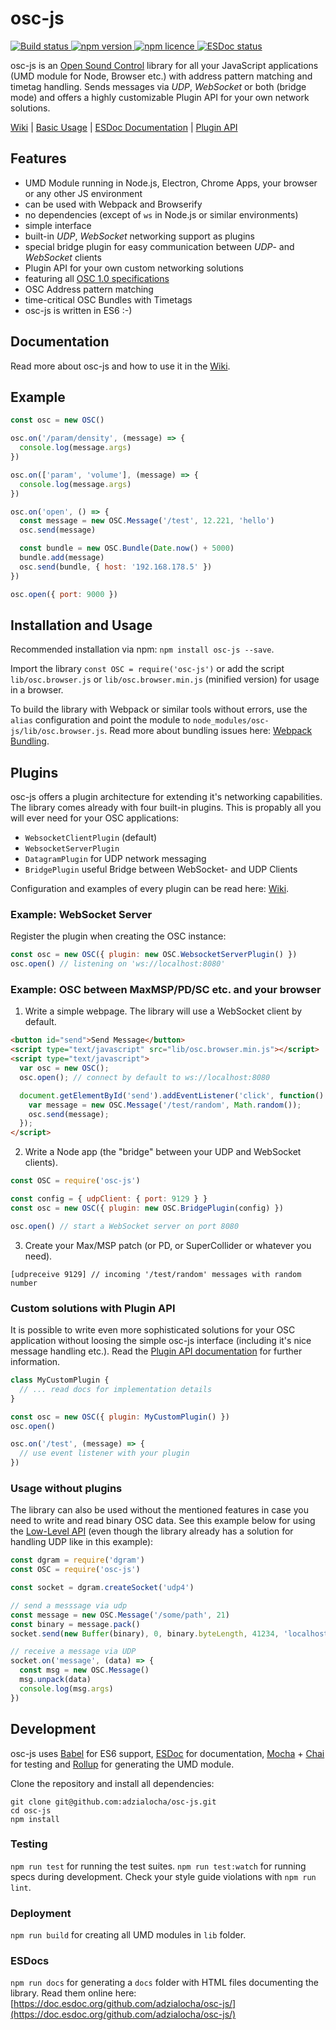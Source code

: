 osc-js
======

<p>
  <a href="https://travis-ci.org/adzialocha/osc-js">
    <img src="https://img.shields.io/travis/adzialocha/osc-js/master.svg?style=flat-square" alt="Build status">
  </a>
  <a href="https://www.npmjs.org/package/osc-js">
    <img src="https://img.shields.io/npm/v/osc-js.svg?style=flat-square" alt="npm version">
  </a>
  <a href="http://spdx.org/licenses/MIT">
    <img src="https://img.shields.io/npm/l/osc-js.svg?style=flat-square" alt="npm licence">
  </a>
  <a href="https://doc.esdoc.org/github.com/adzialocha/osc-js/">
    <img src="https://doc.esdoc.org/github.com/adzialocha/osc-js/" alt="ESDoc status">
  </a>
</p>

osc-js is an [Open Sound Control](http://opensoundcontrol.org/) library for all your JavaScript applications (UMD module for Node, Browser etc.) with address pattern matching and timetag handling. Sends messages via *UDP*, *WebSocket* or both (bridge mode) and offers a highly customizable Plugin API for your own network solutions.

[Wiki](https://github.com/adzialocha/osc-js/wiki) | [Basic Usage](https://github.com/adzialocha/osc-js/wiki/Basic-Usage) | [ESDoc Documentation](https://doc.esdoc.org/github.com/adzialocha/osc-js/) | [Plugin API](https://github.com/adzialocha/osc-js/wiki/Plugin-API)

## Features

- UMD Module running in Node.js, Electron, Chrome Apps, your browser or any other JS environment
- can be used with Webpack and Browserify
- no dependencies (except of `ws` in Node.js or similar environments)
- simple interface
- built-in *UDP*, *WebSocket* networking support as plugins
- special bridge plugin for easy communication between *UDP*- and *WebSocket* clients
- Plugin API for your own custom networking solutions
- featuring all [OSC 1.0 specifications](http://opensoundcontrol.org/spec-1_0)
- OSC Address pattern matching
- time-critical OSC Bundles with Timetags
- osc-js is written in ES6 :-)

## Documentation

Read more about osc-js and how to use it in the [Wiki](https://github.com/adzialocha/osc-js/wiki).

## Example

```js
const osc = new OSC()

osc.on('/param/density', (message) => {
  console.log(message.args)
})

osc.on(['param', 'volume'], (message) => {
  console.log(message.args)
})

osc.on('open', () => {
  const message = new OSC.Message('/test', 12.221, 'hello')
  osc.send(message)

  const bundle = new OSC.Bundle(Date.now() + 5000)
  bundle.add(message)
  osc.send(bundle, { host: '192.168.178.5' })
})

osc.open({ port: 9000 })
```

## Installation and Usage

Recommended installation via npm: `npm install osc-js --save`.

Import the library `const OSC = require('osc-js')` or add the script `lib/osc.browser.js` or `lib/osc.browser.min.js` (minified version) for usage in a browser.

To build the library with Webpack or similar tools without errors, use the `alias` configuration and point the module to `node_modules/osc-js/lib/osc.browser.js`. Read more about bundling issues here: [Webpack Bundling](https://github.com/adzialocha/osc-js/wiki/Webpack-bundling).

## Plugins

osc-js offers a plugin architecture for extending it's networking capabilities. The library comes already with four built-in plugins. This is propably all you will ever need for your OSC applications:

- `WebsocketClientPlugin` (default)
- `WebsocketServerPlugin`
- `DatagramPlugin` for UDP network messaging
- `BridgePlugin` useful Bridge between WebSocket- and UDP Clients

Configuration and examples of every plugin can be read here: [Wiki](https://github.com/adzialocha/osc-js/wiki).

### Example: WebSocket Server

Register the plugin when creating the OSC instance:

```js
const osc = new OSC({ plugin: new OSC.WebsocketServerPlugin() })
osc.open() // listening on 'ws://localhost:8080'
```

### Example: OSC between MaxMSP/PD/SC etc. and your browser

1. Write a simple webpage. The library will use a WebSocket client
by default.

  ```html
  <button id="send">Send Message</button>
  <script type="text/javascript" src="lib/osc.browser.min.js"></script>
  <script type="text/javascript">
    var osc = new OSC();
    osc.open(); // connect by default to ws://localhost:8080

    document.getElementById('send').addEventListener('click', function() {
      var message = new OSC.Message('/test/random', Math.random());
      osc.send(message);
    });
  </script>
  ```

2. Write a Node app (the "bridge" between your UDP and WebSocket clients).

  ```js
  const OSC = require('osc-js')

  const config = { udpClient: { port: 9129 } }
  const osc = new OSC({ plugin: new OSC.BridgePlugin(config) })

  osc.open() // start a WebSocket server on port 8080
  ```

3. Create your Max/MSP patch (or PD, or SuperCollider or whatever you need).

  ```
  [udpreceive 9129] // incoming '/test/random' messages with random number
  ```

### Custom solutions with Plugin API

It is possible to write even more sophisticated solutions for your OSC application without loosing the simple osc-js interface (including it's nice message handling etc.). Read the [Plugin API documentation](https://github.com/adzialocha/osc-js/wiki/Plugin-API) for further information.

```js
class MyCustomPlugin {
  // ... read docs for implementation details
}

const osc = new OSC({ plugin: MyCustomPlugin() })
osc.open()

osc.on('/test', (message) => {
  // use event listener with your plugin
})
```

### Usage without plugins

The library can also be used without the mentioned features in case you need to write and read binary OSC data. See this example below for using the [Low-Level API](https://github.com/adzialocha/osc-js/wiki/Low-Level-API) (even though the library already has a solution for handling UDP like in this example):

```js
const dgram = require('dgram')
const OSC = require('osc-js')

const socket = dgram.createSocket('udp4')

// send a messsage via udp
const message = new OSC.Message('/some/path', 21)
const binary = message.pack()
socket.send(new Buffer(binary), 0, binary.byteLength, 41234, 'localhost')

// receive a message via UDP
socket.on('message', (data) => {
  const msg = new OSC.Message()
  msg.unpack(data)
  console.log(msg.args)
})
```

## Development

osc-js uses [Babel](http://babeljs.io) for ES6 support, [ESDoc](https://esdoc.org) for documentation, [Mocha](https://mochajs.org/) + [Chai](http://chaijs.com/) for testing and [Rollup](https://rollupjs.org) for generating the UMD module.

Clone the repository and install all dependencies:

```
git clone git@github.com:adzialocha/osc-js.git
cd osc-js
npm install
```

### Testing

`npm run test` for running the test suites.
`npm run test:watch` for running specs during development. Check your style guide violations with `npm run lint`.

### Deployment

`npm run build` for creating all UMD modules in `lib` folder.

### ESDocs

`npm run docs` for generating a `docs` folder with HTML files documenting the library. Read them online here: [https://doc.esdoc.org/github.com/adzialocha/osc-js/](https://doc.esdoc.org/github.com/adzialocha/osc-js/)
